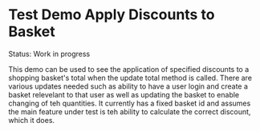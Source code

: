 # Test Demo Apply Discounts to Basket

Status: Work in progress

This demo can be used to see the application of specified discounts to a shopping basket's total when the 
update total method is called. There are various updates needed such as ability to have a user login and create 
a basket relevelant to that user as well as updating the basket to enable changing of teh quantities.
It currently has a fixed basket id and assumes the main feature under test is teh ability to calculate the correct discount, which it does.